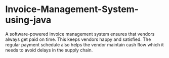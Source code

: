 # Invoice-Management-System-using-java
A software-powered invoice management system ensures that vendors always get paid on time. This keeps vendors happy and satisfied. The regular payment schedule also helps the vendor maintain cash flow which it needs to avoid delays in the supply chain.
